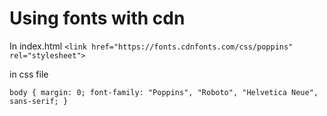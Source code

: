 # Using fonts with cdn

In index.html
`<link href="https://fonts.cdnfonts.com/css/poppins" rel="stylesheet">`

in css file

`body { margin: 0; font-family: "Poppins", "Roboto", "Helvetica Neue", sans-serif; }`
